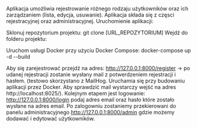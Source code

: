 Aplikacja umożliwia rejestrowanie różnego rodzaju użytkowników oraz ich zarządzaniem (lista, edycja, usuwanie). Aplikacja składa się z częsci rejestracyjnej oraz administracyjnej.
Uruchomienie aplikacji:

Sklonuj repozytorium projektu:
git clone [URL_REPOZYTORIUM]
Wejdź do folderu projektu:

Uruchom usługi Docker przy użyciu Docker Compose:
docker-compose up -d --build

Aby się zarejestrować przejdź na adres: http://127.0.0.1:8000/register -> po udanej rejestracji zostanie wysłany mail z potwerdzeniem rejestracji i hasłem.
(testowo skorzystano z MailHog. Uruchamia się przy budowaniu aplikacji przez Docker. Aby sprawdzić mail wystarczy wejść na adres http://localhost:8025/).
Kolejnym etapem jest logowanie: http://127.0.0.1:8000/login podaj adres email oraz hasło które zostało wysłane na adres email.
Po zalogowniu zostaniemy przekierowani do panelu administracyjnego http://127.0.0.1:8000/admin gdzie możemy dodawać i edytować użytkowników.
